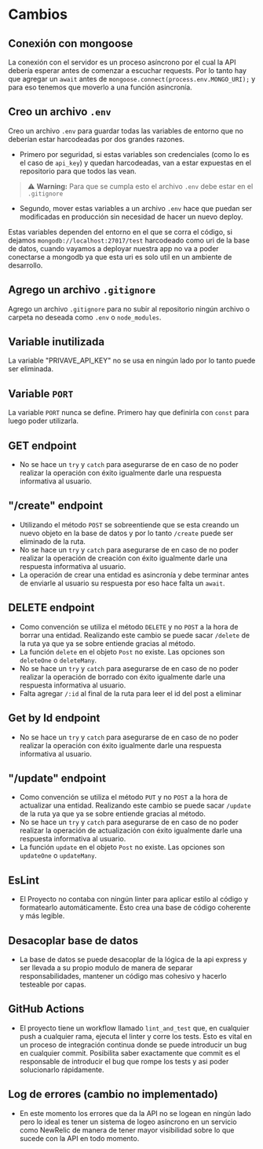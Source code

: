 # Cambios
## Conexión con mongoose
La conexión con el servidor es un proceso asíncrono por el cual la API debería esperar antes de comenzar a escuchar requests. Por lo tanto hay que agregar un `await` antes de `mongoose.connect(process.env.MONGO_URI);` y para eso tenemos que moverlo a una función asincronía.
## Creo un archivo `.env`
Creo un archivo `.env` para guardar todas las variables de entorno que no deberían estar harcodeadas por dos grandes razones. 

* Primero por seguridad, si estas variables son credenciales (como lo es el caso de `api_key`) y quedan harcodeadas, van a estar expuestas en el repositorio para que todos las vean.

> ⚠️ **Warning:** Para que se cumpla esto el archivo `.env` debe estar en el `.gitignore` 

* Segundo, mover estas variables a un archivo `.env` hace que puedan ser modificadas en producción sin necesidad de hacer un nuevo deploy.

Estas variables dependen del entorno en el que se corra el código, si dejamos `mongodb://localhost:27017/test` harcodeado como uri de la base de datos, cuando vayamos a deployar nuestra app no va a poder conectarse a mongodb ya que esta uri es solo util en un ambiente de desarrollo.


## Agrego un archivo `.gitignore`
Agrego un archivo `.gitignore` para no subir al repositorio ningún archivo o carpeta no deseada como `.env` o `node_modules`.

## Variable inutilizada
La variable "PRIVAVE_API_KEY" no se usa en ningún lado por lo tanto puede ser eliminada. 

## Variable `PORT`
La variable `PORT` nunca se define. Primero hay que definirla con `const` para luego poder utilizarla.

## GET endpoint
* No se hace un `try` y `catch` para asegurarse de en caso de no poder realizar la operación con éxito igualmente darle una respuesta informativa al usuario.

## "/create" endpoint
* Utilizando el método `POST` se sobreentiende que se esta creando un nuevo objeto en la base de datos y por lo tanto `/create` puede ser eliminado de la ruta.
* No se hace un `try` y `catch` para asegurarse de en caso de no poder realizar la operación de creación con éxito igualmente darle una respuesta informativa al usuario.
* La operación de crear una entidad es asincronía y debe terminar antes de enviarle al usuario su respuesta por eso hace falta un `await`.
## DELETE endpoint
* Como convención se utiliza el método `DELETE` y no `POST` a la hora de borrar una entidad. Realizando este cambio se puede sacar `/delete` de la ruta ya que ya se sobre entiende gracias al método.
* La función `delete` en el objeto `Post` no existe. Las opciones son `deleteOne` o `deleteMany`.
* No se hace un `try` y `catch` para asegurarse de en caso de no poder realizar la operación de borrado con éxito igualmente darle una respuesta informativa al usuario.
* Falta agregar `/:id` al final de la ruta para leer el id del post a eliminar

## Get by Id endpoint
* No se hace un `try` y `catch` para asegurarse de en caso de no poder realizar la operación con éxito igualmente darle una respuesta informativa al usuario.

## "/update" endpoint
* Como convención se utiliza el método `PUT` y no `POST` a la hora de actualizar una entidad. Realizando este cambio se puede sacar `/update` de la ruta ya que ya se sobre entiende gracias al método.
* No se hace un `try` y `catch` para asegurarse de en caso de no poder realizar la operación de actualización con éxito igualmente darle una respuesta informativa al usuario.
* La función `update` en el objeto `Post` no existe. Las opciones son `updateOne` o `updateMany`.

## EsLint
* El Proyecto no contaba con ningún linter para aplicar estilo al código y formatearlo automáticamente. Esto crea una base de código coherente y más legible.
## Desacoplar base de datos
* La base de datos se puede desacoplar de la lógica de la api express y ser llevada a su propio modulo de manera de separar responsabilidades, mantener un código mas cohesivo y hacerlo testeable por capas.

## GitHub Actions
* El proyecto tiene un workflow llamado `lint_and_test` que, en cualquier push a cualquier rama, ejecuta el linter y corre los tests. Esto es vital en un proceso de integración continua donde se puede introducir un bug en cualquier commit. Posibilita saber exactamente que commit es el responsable de introducir el bug que rompe los tests y asi poder solucionarlo rápidamente.

## Log de errores (cambio no implementado)
* En este momento los errores que da la API no se logean en ningún lado pero lo ideal es tener un sistema de logeo asíncrono en un servicio como NewRelic de manera de tener mayor visibilidad sobre lo que sucede con la API en todo momento.
